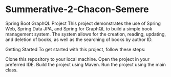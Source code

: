 # Summerative-2-Chacon-Semere
Spring Boot GraphQL Project
This project demonstrates the use of Spring Web, Spring Data JPA, and Spring for GraphQL to build a simple book management system. The system allows for the creation, reading, updating, and deletion of books, as well as the searching of books by author ID.

Getting Started
To get started with this project, follow these steps:

Clone this repository to your local machine.
Open the project in your preferred IDE.
Build the project using Maven.
Run the project using the main class.


